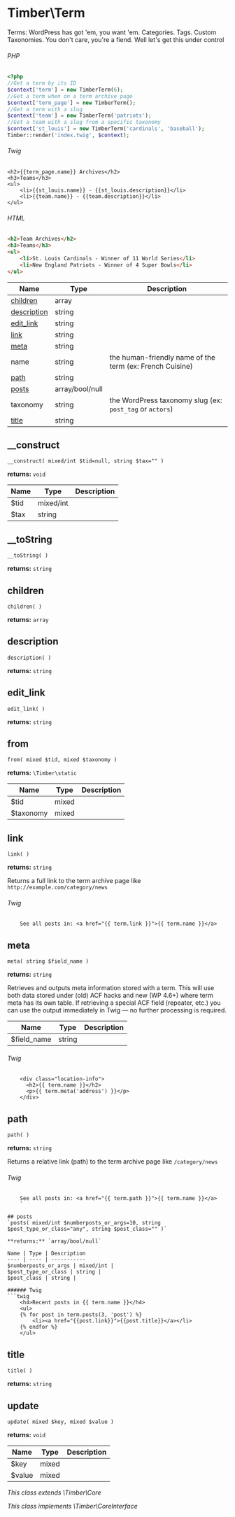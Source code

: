 
# Timber\Term
Terms: WordPress has got 'em, you want 'em. Categories. Tags. Custom Taxonomies. You don't care, you're a fiend. Well let's get this under control

###### PHP
```php
<?php
//Get a term by its ID
$context['term'] = new TimberTerm(6);
//Get a term when on a term archive page
$context['term_page'] = new TimberTerm();
//Get a term with a slug
$context['team'] = new TimberTerm('patriots');
//Get a team with a slug from a specific taxonomy
$context['st_louis'] = new TimberTerm('cardinals', 'baseball');
Timber::render('index.twig', $context);
```
###### Twig
```twig
<h2>{{term_page.name}} Archives</h2>
<h3>Teams</h3>
<ul>
    <li>{{st_louis.name}} - {{st_louis.description}}</li>
    <li>{{team.name}} - {{team.description}}</li>
</ul>
```
###### HTML
```html
<h2>Team Archives</h2>
<h3>Teams</h3>
<ul>
    <li>St. Louis Cardinals - Winner of 11 World Series</li>
    <li>New England Patriots - Winner of 4 Super Bowls</li>
</ul>
```

Name | Type | Description
---- | ---- | -----------
[children](#children) | array | 
[description](#description) | string | 
[edit_link](#edit_link) | string | 
[link](#link) | string | 
[meta](#meta) | string | 
name | string | the human-friendly name of the term (ex: French Cuisine)
[path](#path) | string | 
[posts](#posts) | array/bool/null | 
taxonomy | string | the WordPress taxonomy slug (ex: `post_tag` or `actors`)
[title](#title) | string | 

## __construct
`__construct( mixed/int $tid=null, string $tax="" )`

**returns:** `void` 

Name | Type | Description
---- | ---- | -----------
$tid | mixed/int | 
$tax | string | 



## __toString
`__toString( )`

**returns:** `string` 



## children
`children( )`

**returns:** `array` 



## description
`description( )`

**returns:** `string` 



## edit_link
`edit_link( )`

**returns:** `string` 



## from
`from( mixed $tid, mixed $taxonomy )`

**returns:** `\Timber\static` 

Name | Type | Description
---- | ---- | -----------
$tid | mixed | 
$taxonomy | mixed | 



## link
`link( )`

**returns:** `string` 

Returns a full link to the term archive page like `http://example.com/category/news`

###### Twig
```twig
	See all posts in: <a href="{{ term.link }}">{{ term.name }}</a>
```

## meta
`meta( string $field_name )`

**returns:** `string` 

Retrieves and outputs meta information stored with a term. This will use both data stored under (old) ACF hacks and new (WP 4.6+) where term meta has its own table. If retrieving a special ACF field (repeater, etc.) you can use the output immediately in Twig — no further processing is required.

Name | Type | Description
---- | ---- | -----------
$field_name | string | 

###### Twig
```twig
	<div class="location-info">
	  <h2>{{ term.name }}</h2>
	  <p>{{ term.meta('address') }}</p>
	</div>
```

## path
`path( )`

**returns:** `string` 

Returns a relative link (path) to the term archive page like `/category/news`

###### Twig
```twig
	See all posts in: <a href="{{ term.path }}">{{ term.name }}</a>
	`

## posts
`posts( mixed/int $numberposts_or_args=10, string $post_type_or_class="any", string $post_class="" )`

**returns:** `array/bool/null` 

Name | Type | Description
---- | ---- | -----------
$numberposts_or_args | mixed/int | 
$post_type_or_class | string | 
$post_class | string | 

###### Twig
```twig
	<h4>Recent posts in {{ term.name }}</h4>
	<ul>
	{% for post in term.posts(3, 'post') %}
	    <li><a href="{{post.link}}">{{post.title}}</a></li>
	{% endfor %}
	</ul>
```

## title
`title( )`

**returns:** `string` 



## update
`update( mixed $key, mixed $value )`

**returns:** `void` 

Name | Type | Description
---- | ---- | -----------
$key | mixed | 
$value | mixed | 






*This class extends \Timber\Core*

*This class implements \Timber\CoreInterface*

